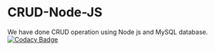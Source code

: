# CRUD-Node-JS
We have done CRUD operation using Node js and MySQL database.
[![Codacy Badge](https://api.codacy.com/project/badge/Grade/cc57e5af54544b06b04f6fbb2f9a228b)](https://www.codacy.com/manual/omshete/CRUD-Node-JS?utm_source=github.com&amp;utm_medium=referral&amp;utm_content=omshete/CRUD-Node-JS&amp;utm_campaign=Badge_Grade)
